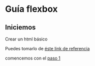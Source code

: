 # Guía flexbox

## Iniciemos
Crear un html básico

Puedes tomarlo de 
[éste link de referencia](index.html)

comencemos con el [paso 1](https://github.com/alexanderjaramillo4iep/flexbox/tree/master/paso1/)